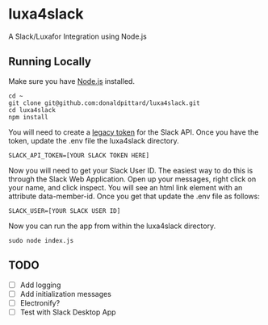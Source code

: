 # luxa4slack
A Slack/Luxafor Integration using Node.js

## Running Locally
Make sure you have [Node.js](https://nodejs.org/en/) installed.

```
cd ~
git clone git@github.com:donaldpittard/luxa4slack.git
cd luxa4slack
npm install
```

You will need to create a [legacy token](https://api.slack.com/custom-integrations/legacy-tokens) for the Slack API.
Once you have the token, update the .env file the luxa4slack directory.
```
SLACK_API_TOKEN=[YOUR SLACK TOKEN HERE]
```

Now you will need to get your Slack User ID. The easiest way to do this is through the Slack Web Application.
Open up your messages, right click on your name, and click inspect.
You will see an html link element with an attribute data-member-id.
Once you get that update the .env file as follows:
```
SLACK_USER=[YOUR SLACK USER ID]
```

Now you can run the app from within the luxa4slack directory.
```
sudo node index.js
```

## TODO
- [ ] Add logging
- [ ] Add initialization messages
- [ ] Electronify?
- [ ] Test with Slack Desktop App
